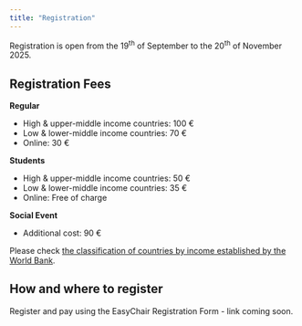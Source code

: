 ```yaml
---
title: "Registration"
---
```


Registration is open from the 19<sup>th</sup> of September to the 20<sup>th</sup> of November 2025.

## Registration Fees

**Regular**
- High & upper-middle income countries: 100 €
- Low & lower-middle income countries: 70 €
- Online: 30 €

**Students**
- High & upper-middle income countries: 50 €
- Low & lower-middle income countries: 35 €
- Online: Free of charge

**Social Event**
- Additional cost: 90 €

Please check [the classification of countries by income established by the World Bank](https://datahelpdesk.worldbank.org/knowledgebase/articles/906519-world-bank-country-and-lending-groups). 

## How and where to register
Register and pay using the EasyChair Registration Form - link coming soon.  


